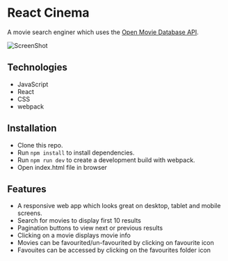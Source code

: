 # React Cinema

A movie search enginer which uses the [Open Movie Database API](http://www.omdbapi.com/).

![ScreenShot](/screenshots/reactCinemaPc.png)

## Technologies

- JavaScript
- React
- CSS
- webpack

## Installation

- Clone this repo.
- Run `npm install` to install dependencies.
- Run `npm run dev` to create a development build with webpack.
- Open index.html file in browser

## Features

- A responsive web app which looks great on desktop, tablet and mobile screens.
- Search for movies to display first 10 results
- Pagination buttons to view next or previous results
- Clicking on a movie displays movie info
- Movies can be favourited/un-favourited by clicking on favourite icon
- Favouites can be accessed by clicking on the favourites folder icon
